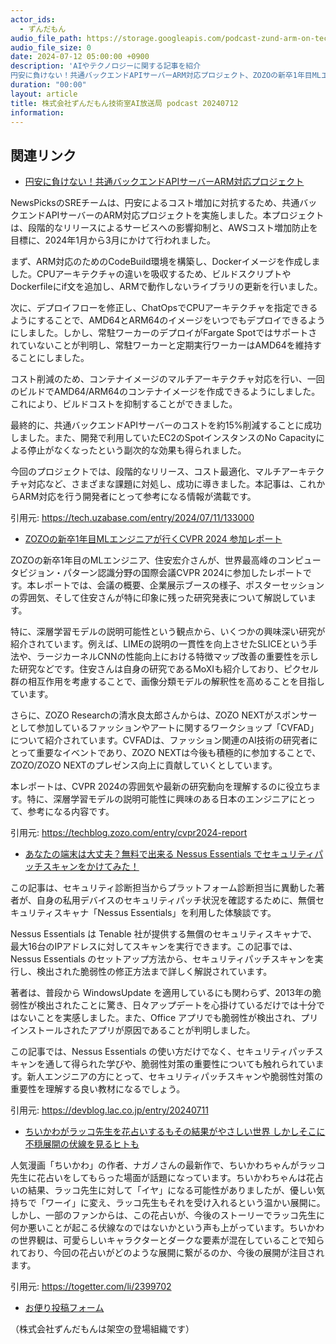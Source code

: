 ```yaml
---
actor_ids:
  - ずんだもん
audio_file_path: https://storage.googleapis.com/podcast-zund-arm-on-tech/audio/株式会社ずんだもん技術室AI放送局_podcast_20240712.mp3
audio_file_size: 0
date: 2024-07-12 05:00:00 +0900
description: 'AIやテクノロジーに関する記事を紹介  
円安に負けない！共通バックエンドAPIサーバーARM対応プロジェクト、ZOZOの新卒1年目MLエンジニアが行くCVPR 2024 参加レポート、あなたの端末は大丈夫？無料で出来る Nessus Essentials でセキュリティパッチスキャンをかけてみた！、ちいかわがラッコ先生を花占いするもその結果がやさしい世界 しかしそこに不穏展開の伏線を見るヒトも'
duration: "00:00"
layout: article
title: 株式会社ずんだもん技術室AI放送局 podcast 20240712
information: 
---
```


## 関連リンク


- [円安に負けない！共通バックエンドAPIサーバーARM対応プロジェクト](https://tech.uzabase.com/entry/2024/07/11/133000)  


NewsPicksのSREチームは、円安によるコスト増加に対抗するため、共通バックエンドAPIサーバーのARM対応プロジェクトを実施しました。本プロジェクトは、段階的なリリースによるサービスへの影響抑制と、AWSコスト増加防止を目標に、2024年1月から3月にかけて行われました。

まず、ARM対応のためのCodeBuild環境を構築し、Dockerイメージを作成しました。CPUアーキテクチャの違いを吸収するため、ビルドスクリプトやDockerfileにif文を追加し、ARMで動作しないライブラリの更新を行いました。

次に、デプロイフローを修正し、ChatOpsでCPUアーキテクチャを指定できるようにすることで、AMD64とARM64のイメージをいつでもデプロイできるようにしました。しかし、常駐ワーカーのデプロイがFargate Spotではサポートされていないことが判明し、常駐ワーカーと定期実行ワーカーはAMD64を維持することにしました。

コスト削減のため、コンテナイメージのマルチアーキテクチャ対応を行い、一回のビルドでAMD64/ARM64のコンテナイメージを作成できるようにしました。これにより、ビルドコストを抑制することができました。

最終的に、共通バックエンドAPIサーバーのコストを約15%削減することに成功しました。また、開発で利用していたEC2のSpotインスタンスのNo Capacityによる停止がなくなったという副次的な効果も得られました。

今回のプロジェクトでは、段階的なリリース、コスト最適化、マルチアーキテクチャ対応など、さまざまな課題に対処し、成功に導きました。本記事は、これからARM対応を行う開発者にとって参考になる情報が満載です。 


引用元: https://tech.uzabase.com/entry/2024/07/11/133000


- [ZOZOの新卒1年目MLエンジニアが行くCVPR 2024 参加レポート](https://techblog.zozo.com/entry/cvpr2024-report)  


ZOZOの新卒1年目のMLエンジニア、住安宏介さんが、世界最高峰のコンピュータビジョン・パターン認識分野の国際会議CVPR 2024に参加したレポートです。本レポートでは、会議の概要、企業展示ブースの様子、ポスターセッションの雰囲気、そして住安さんが特に印象に残った研究発表について解説しています。

特に、深層学習モデルの説明可能性という観点から、いくつかの興味深い研究が紹介されています。例えば、LIMEの説明の一貫性を向上させたSLICEという手法や、ラージカーネルCNNの性能向上における特徴マップ改善の重要性を示した研究などです。住安さんは自身の研究であるMoXIも紹介しており、ピクセル群の相互作用を考慮することで、画像分類モデルの解釈性を高めることを目指しています。

さらに、ZOZO Researchの清水良太郎さんからは、ZOZO NEXTがスポンサーとして参加しているファッションやアートに関するワークショップ「CVFAD」について紹介されています。CVFADは、ファッション関連のAI技術の研究者にとって重要なイベントであり、ZOZO NEXTは今後も積極的に参加することで、ZOZO/ZOZO NEXTのプレゼンス向上に貢献していくとしています。

本レポートは、CVPR 2024の雰囲気や最新の研究動向を理解するのに役立ちます。特に、深層学習モデルの説明可能性に興味のある日本のエンジニアにとって、参考になる内容です。 


引用元: https://techblog.zozo.com/entry/cvpr2024-report


- [あなたの端末は大丈夫？無料で出来る Nessus Essentials でセキュリティパッチスキャンをかけてみた！](https://devblog.lac.co.jp/entry/20240711)  


この記事は、セキュリティ診断担当からプラットフォーム診断担当に異動した著者が、自身の私用デバイスのセキュリティパッチ状況を確認するために、無償セキュリティスキャナ「Nessus Essentials」を利用した体験談です。

Nessus Essentials は Tenable 社が提供する無償のセキュリティスキャナで、最大16台のIPアドレスに対してスキャンを実行できます。この記事では、Nessus Essentials のセットアップ方法から、セキュリティパッチスキャンを実行し、検出された脆弱性の修正方法まで詳しく解説されています。

著者は、普段から WindowsUpdate を適用しているにも関わらず、2013年の脆弱性が検出されたことに驚き、日々アップデートを心掛けているだけでは十分ではないことを実感しました。また、Office アプリでも脆弱性が検出され、プリインストールされたアプリが原因であることが判明しました。

この記事では、Nessus Essentials の使い方だけでなく、セキュリティパッチスキャンを通して得られた学びや、脆弱性対策の重要性についても触れられています。新人エンジニアの方にとって、セキュリティパッチスキャンや脆弱性対策の重要性を理解する良い教材になるでしょう。 


引用元: https://devblog.lac.co.jp/entry/20240711


- [ちいかわがラッコ先生を花占いするもその結果がやさしい世界 しかしそこに不穏展開の伏線を見るヒトも](https://togetter.com/li/2399702)  


人気漫画「ちいかわ」の作者、ナガノさんの最新作で、ちいかわちゃんがラッコ先生に花占いをしてもらった場面が話題になっています。ちいかわちゃんは花占いの結果、ラッコ先生に対して「イヤ」になる可能性がありましたが、優しい気持ちで「ワーイ」に変え、ラッコ先生もそれを受け入れるという温かい展開に。しかし、一部のファンからは、この花占いが、今後のストーリーでラッコ先生に何か悪いことが起こる伏線なのではないかという声も上がっています。ちいかわの世界観は、可愛らしいキャラクターとダークな要素が混在していることで知られており、今回の花占いがどのような展開に繋がるのか、今後の展開が注目されます。 


引用元: https://togetter.com/li/2399702



- [お便り投稿フォーム](https://forms.gle/ffg4JTfqdiqK62qf9)

（株式会社ずんだもんは架空の登場組織です）
